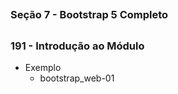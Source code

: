 ##
### Seção 7 - Bootstrap 5 Completo
##


### 191 - Introdução ao Módulo


- Exemplo
    - bootstrap_web-01


































































